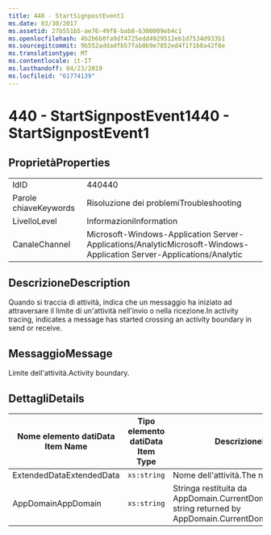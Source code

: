 ```yaml
---
title: 440 - StartSignpostEvent1
ms.date: 03/30/2017
ms.assetid: 27b551b5-ae76-49f8-bab8-6300009eb4c1
ms.openlocfilehash: 4b2b6b0fa9df4725edd4929512eb1d7534d933b1
ms.sourcegitcommit: 9b552addadfb57fab0b9e7852ed4f1f1b8a42f8e
ms.translationtype: MT
ms.contentlocale: it-IT
ms.lasthandoff: 04/23/2019
ms.locfileid: "61774139"
---
```

# <a name="440---startsignpostevent1"></a><span data-ttu-id="871b2-102">440 - StartSignpostEvent1</span><span class="sxs-lookup"><span data-stu-id="871b2-102">440 - StartSignpostEvent1</span></span>
## <a name="properties"></a><span data-ttu-id="871b2-103">Proprietà</span><span class="sxs-lookup"><span data-stu-id="871b2-103">Properties</span></span>  
  
|||  
|-|-|  
|<span data-ttu-id="871b2-104">Id</span><span class="sxs-lookup"><span data-stu-id="871b2-104">ID</span></span>|<span data-ttu-id="871b2-105">440</span><span class="sxs-lookup"><span data-stu-id="871b2-105">440</span></span>|  
|<span data-ttu-id="871b2-106">Parole chiave</span><span class="sxs-lookup"><span data-stu-id="871b2-106">Keywords</span></span>|<span data-ttu-id="871b2-107">Risoluzione dei problemi</span><span class="sxs-lookup"><span data-stu-id="871b2-107">Troubleshooting</span></span>|  
|<span data-ttu-id="871b2-108">Livello</span><span class="sxs-lookup"><span data-stu-id="871b2-108">Level</span></span>|<span data-ttu-id="871b2-109">Informazioni</span><span class="sxs-lookup"><span data-stu-id="871b2-109">Information</span></span>|  
|<span data-ttu-id="871b2-110">Canale</span><span class="sxs-lookup"><span data-stu-id="871b2-110">Channel</span></span>|<span data-ttu-id="871b2-111">Microsoft-Windows-Application Server-Applications/Analytic</span><span class="sxs-lookup"><span data-stu-id="871b2-111">Microsoft-Windows-Application Server-Applications/Analytic</span></span>|  
  
## <a name="description"></a><span data-ttu-id="871b2-112">Descrizione</span><span class="sxs-lookup"><span data-stu-id="871b2-112">Description</span></span>  
 <span data-ttu-id="871b2-113">Quando si traccia di attività, indica che un messaggio ha iniziato ad attraversare il limite di un'attività nell'invio o nella ricezione.</span><span class="sxs-lookup"><span data-stu-id="871b2-113">In activity tracing, indicates a message has started crossing an activity boundary in send or receive.</span></span>  
  
## <a name="message"></a><span data-ttu-id="871b2-114">Messaggio</span><span class="sxs-lookup"><span data-stu-id="871b2-114">Message</span></span>  
 <span data-ttu-id="871b2-115">Limite dell'attività.</span><span class="sxs-lookup"><span data-stu-id="871b2-115">Activity boundary.</span></span>  
  
## <a name="details"></a><span data-ttu-id="871b2-116">Dettagli</span><span class="sxs-lookup"><span data-stu-id="871b2-116">Details</span></span>  
  
|<span data-ttu-id="871b2-117">Nome elemento dati</span><span class="sxs-lookup"><span data-stu-id="871b2-117">Data Item Name</span></span>|<span data-ttu-id="871b2-118">Tipo elemento dati</span><span class="sxs-lookup"><span data-stu-id="871b2-118">Data Item Type</span></span>|<span data-ttu-id="871b2-119">Descrizione</span><span class="sxs-lookup"><span data-stu-id="871b2-119">Description</span></span>|  
|--------------------|--------------------|-----------------|  
|<span data-ttu-id="871b2-120">ExtendedData</span><span class="sxs-lookup"><span data-stu-id="871b2-120">ExtendedData</span></span>|`xs:string`|<span data-ttu-id="871b2-121">Nome dell'attività.</span><span class="sxs-lookup"><span data-stu-id="871b2-121">The name of the activity.</span></span>|  
|<span data-ttu-id="871b2-122">AppDomain</span><span class="sxs-lookup"><span data-stu-id="871b2-122">AppDomain</span></span>|`xs:string`|<span data-ttu-id="871b2-123">Stringa restituita da AppDomain.CurrentDomain.FriendlyName.</span><span class="sxs-lookup"><span data-stu-id="871b2-123">The string returned by AppDomain.CurrentDomain.FriendlyName.</span></span>|
